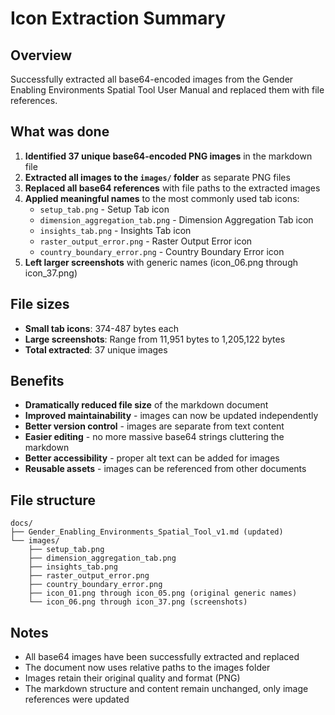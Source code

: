 # Icon Extraction Summary

## Overview

Successfully extracted all base64-encoded images from the Gender Enabling Environments Spatial Tool User Manual and replaced them with file references.

## What was done

1. **Identified 37 unique base64-encoded PNG images** in the markdown file
2. **Extracted all images to the `images/` folder** as separate PNG files
3. **Replaced all base64 references** with file paths to the extracted images
4. **Applied meaningful names** to the most commonly used tab icons:
   - `setup_tab.png` - Setup Tab icon
   - `dimension_aggregation_tab.png` - Dimension Aggregation Tab icon
   - `insights_tab.png` - Insights Tab icon
   - `raster_output_error.png` - Raster Output Error icon
   - `country_boundary_error.png` - Country Boundary Error icon
5. **Left larger screenshots** with generic names (icon_06.png through icon_37.png)

## File sizes

- **Small tab icons**: 374-487 bytes each
- **Large screenshots**: Range from 11,951 bytes to 1,205,122 bytes
- **Total extracted**: 37 unique images

## Benefits

- **Dramatically reduced file size** of the markdown document
- **Improved maintainability** - images can now be updated independently
- **Better version control** - images are separate from text content
- **Easier editing** - no more massive base64 strings cluttering the markdown
- **Better accessibility** - proper alt text can be added for images
- **Reusable assets** - images can be referenced from other documents

## File structure

```
docs/
├── Gender_Enabling_Environments_Spatial_Tool_v1.md (updated)
└── images/
    ├── setup_tab.png
    ├── dimension_aggregation_tab.png
    ├── insights_tab.png
    ├── raster_output_error.png
    ├── country_boundary_error.png
    ├── icon_01.png through icon_05.png (original generic names)
    └── icon_06.png through icon_37.png (screenshots)
```

## Notes

- All base64 images have been successfully extracted and replaced
- The document now uses relative paths to the images folder
- Images retain their original quality and format (PNG)
- The markdown structure and content remain unchanged, only image references were updated
